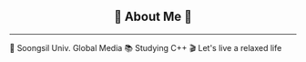 <h2 align = center> 🙊 About Me 🙊 </h2>
<hr/>

🏫 Soongsil Univ. Global Media
📚 Studying C++
🎬 Let's live a relaxed life

<!---
YouYunsang/YouYunsang is a ✨ special ✨ repository because its `README.md` (this file) appears on your GitHub profile.
You can click the Preview link to take a look at your changes.
--->
